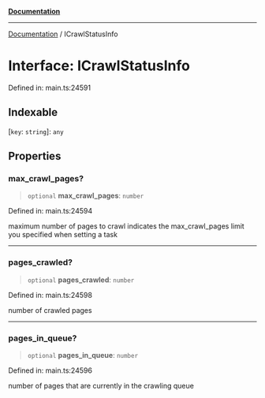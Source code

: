 [**Documentation**](../README.md)

***

[Documentation](../README.md) / ICrawlStatusInfo

# Interface: ICrawlStatusInfo

Defined in: main.ts:24591

## Indexable

\[`key`: `string`\]: `any`

## Properties

### max\_crawl\_pages?

> `optional` **max\_crawl\_pages**: `number`

Defined in: main.ts:24594

maximum number of pages to crawl
indicates the max_crawl_pages limit you specified when setting a task

***

### pages\_crawled?

> `optional` **pages\_crawled**: `number`

Defined in: main.ts:24598

number of crawled pages

***

### pages\_in\_queue?

> `optional` **pages\_in\_queue**: `number`

Defined in: main.ts:24596

number of pages that are currently in the crawling queue
